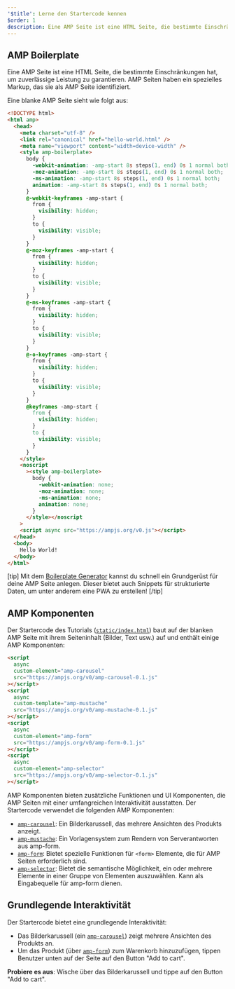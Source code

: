 ```yaml
---
'$title': Lerne den Startercode kennen
$order: 1
description: Eine AMP Seite ist eine HTML Seite, die bestimmte Einschränkungen hat, um zuverlässige Leistung zu garantieren. AMP Seiten haben ein spezielles Markup, das sie als AMP Seite identifiziert.
---
```


## AMP Boilerplate

Eine AMP Seite ist eine HTML Seite, die bestimmte Einschränkungen hat, um zuverlässige Leistung zu garantieren. AMP Seiten haben ein spezielles Markup, das sie als AMP Seite identifiziert.

Eine blanke AMP Seite sieht wie folgt aus:

```html
<!DOCTYPE html>
<html amp>
  <head>
    <meta charset="utf-8" />
    <link rel="canonical" href="hello-world.html" />
    <meta name="viewport" content="width=device-width" />
    <style amp-boilerplate>
      body {
        -webkit-animation: -amp-start 8s steps(1, end) 0s 1 normal both;
        -moz-animation: -amp-start 8s steps(1, end) 0s 1 normal both;
        -ms-animation: -amp-start 8s steps(1, end) 0s 1 normal both;
        animation: -amp-start 8s steps(1, end) 0s 1 normal both;
      }
      @-webkit-keyframes -amp-start {
        from {
          visibility: hidden;
        }
        to {
          visibility: visible;
        }
      }
      @-moz-keyframes -amp-start {
        from {
          visibility: hidden;
        }
        to {
          visibility: visible;
        }
      }
      @-ms-keyframes -amp-start {
        from {
          visibility: hidden;
        }
        to {
          visibility: visible;
        }
      }
      @-o-keyframes -amp-start {
        from {
          visibility: hidden;
        }
        to {
          visibility: visible;
        }
      }
      @keyframes -amp-start {
        from {
          visibility: hidden;
        }
        to {
          visibility: visible;
        }
      }
    </style>
    <noscript
      ><style amp-boilerplate>
        body {
          -webkit-animation: none;
          -moz-animation: none;
          -ms-animation: none;
          animation: none;
        }
      </style></noscript
    >
    <script async src="https://ampjs.org/v0.js"></script>
  </head>
  <body>
    Hello World!
  </body>
</html>
```

[tip] Mit dem [Boilerplate Generator](https://amp.dev/boilerplate) kannst du schnell ein Grundgerüst für deine AMP Seite anlegen. Dieser bietet auch Snippets für strukturierte Daten, um unter anderem eine PWA zu erstellen! [/tip]

## AMP Komponenten

Der Startercode des Tutorials ([`static/index.html`](https://github.com/googlecodelabs/advanced-interactivity-in-amp/blob/master/static/index.html)) baut auf der blanken AMP Seite mit ihrem Seiteninhalt (Bilder, Text usw.) auf und enthält einige AMP Komponenten:

```html
<script
  async
  custom-element="amp-carousel"
  src="https://ampjs.org/v0/amp-carousel-0.1.js"
></script>
<script
  async
  custom-template="amp-mustache"
  src="https://ampjs.org/v0/amp-mustache-0.1.js"
></script>
<script
  async
  custom-element="amp-form"
  src="https://ampjs.org/v0/amp-form-0.1.js"
></script>
<script
  async
  custom-element="amp-selector"
  src="https://ampjs.org/v0/amp-selector-0.1.js"
></script>
```

AMP Komponenten bieten zusätzliche Funktionen und UI Komponenten, die AMP Seiten mit einer umfangreichen Interaktivität ausstatten. Der Startercode verwendet die folgenden AMP Komponenten:

- [`amp-carousel`](../../../../documentation/components/reference/amp-carousel.md): Ein Bilderkarussell, das mehrere Ansichten des Produkts anzeigt.
- [`amp-mustache`](../../../../documentation/components/reference/amp-mustache.md): Ein Vorlagensystem zum Rendern von Serverantworten aus amp-form.
- [`amp-form`](../../../../documentation/components/reference/amp-form.md): Bietet spezielle Funktionen für `<form>` Elemente, die für AMP Seiten erforderlich sind.
- [`amp-selector`](../../../../documentation/components/reference/amp-selector.md): Bietet die semantische Möglichkeit, ein oder mehrere Elemente in einer Gruppe von Elementen auszuwählen. Kann als Eingabequelle für amp-form dienen.

## Grundlegende Interaktivität

Der Startercode bietet eine grundlegende Interaktivität:

- Das Bilderkarussell (ein [`amp-carousel`](../../../../documentation/components/reference/amp-carousel.md)) zeigt mehrere Ansichten des Produkts an.
- Um das Produkt (über [`amp-form`](../../../../documentation/components/reference/amp-form.md)) zum Warenkorb hinzuzufügen, tippen Benutzer unten auf der Seite auf den Button "Add to cart".

**Probiere es aus**: Wische über das Bilderkarussell und tippe auf den Button "Add to cart".
